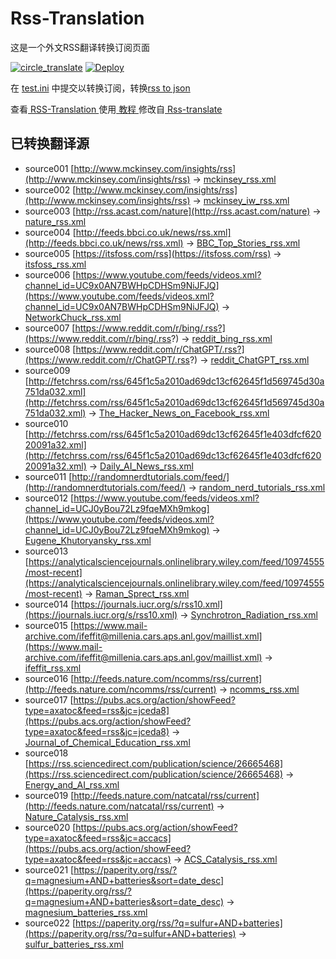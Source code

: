 # Rss-Translation

这是一个外文RSS翻译转换订阅页面 

[![circle_translate](https://github.com/linqyuan/Rss-Translation/actions/workflows/circle_translate.yml/badge.svg)](https://github.com/linqyuan/Rss-Translation/actions/workflows/circle_translate.yml)
[![Deploy](https://github.com/linqyuan/Rss-Translation/actions/workflows/jekyll-gh-pages.yml/badge.svg)](https://github.com/linqyuan/Rss-Translation/actions/workflows/jekyll-gh-pages.yml)

在 [test.ini](https://github.com/linqyuan/Rss-Translation/blob/main/test.ini) 中提交以转换订阅，转换[rss to json](https://rss2json.com/)

查看[ RSS-Translation ](https://linqyuan.github.io/RSS-Translation)使用[ 教程 ](https://www.tjsky.net/tutorial/644)修改自[ Rss-translate ](https://github.com/rcy1314/Rss-Translation/)

## 已转换翻译源

 - source001 [http://www.mckinsey.com/insights/rss](http://www.mckinsey.com/insights/rss) -> [mckinsey_rss.xml](rss/mckinsey_rss.xml)
 - source002 [http://www.mckinsey.com/insights/rss](http://www.mckinsey.com/insights/rss) -> [mckinsey_iw_rss.xml](rss/mckinsey_iw_rss.xml)
 - source003 [http://rss.acast.com/nature](http://rss.acast.com/nature) -> [nature_rss.xml](rss/nature_rss.xml)
 - source004 [http://feeds.bbci.co.uk/news/rss.xml](http://feeds.bbci.co.uk/news/rss.xml) -> [BBC_Top_Stories_rss.xml](rss/BBC_Top_Stories_rss.xml)
 - source005 [https://itsfoss.com/rss](https://itsfoss.com/rss) -> [itsfoss_rss.xml](rss/itsfoss_rss.xml)
 - source006 [https://www.youtube.com/feeds/videos.xml?channel_id=UC9x0AN7BWHpCDHSm9NiJFJQ](https://www.youtube.com/feeds/videos.xml?channel_id=UC9x0AN7BWHpCDHSm9NiJFJQ) -> [NetworkChuck_rss.xml](rss/NetworkChuck_rss.xml)
 - source007 [https://www.reddit.com/r/bing/.rss?](https://www.reddit.com/r/bing/.rss?) -> [reddit_bing_rss.xml](rss/reddit_bing_rss.xml)
 - source008 [https://www.reddit.com/r/ChatGPT/.rss?](https://www.reddit.com/r/ChatGPT/.rss?) -> [reddit_ChatGPT_rss.xml](rss/reddit_ChatGPT_rss.xml)
 - source009 [http://fetchrss.com/rss/645f1c5a2010ad69dc13cf62645f1d569745d30a751da032.xml](http://fetchrss.com/rss/645f1c5a2010ad69dc13cf62645f1d569745d30a751da032.xml) -> [The_Hacker_News_on_Facebook_rss.xml](rss/The_Hacker_News_on_Facebook_rss.xml)
 - source010 [http://fetchrss.com/rss/645f1c5a2010ad69dc13cf62645f1e403dfcf62020091a32.xml](http://fetchrss.com/rss/645f1c5a2010ad69dc13cf62645f1e403dfcf62020091a32.xml) -> [Daily_AI_News_rss.xml](rss/Daily_AI_News_rss.xml)
 - source011 [http://randomnerdtutorials.com/feed/](http://randomnerdtutorials.com/feed/) -> [random_nerd_tutorials_rss.xml](rss/random_nerd_tutorials_rss.xml)
 - source012 [https://www.youtube.com/feeds/videos.xml?channel_id=UCJ0yBou72Lz9fqeMXh9mkog](https://www.youtube.com/feeds/videos.xml?channel_id=UCJ0yBou72Lz9fqeMXh9mkog) -> [Eugene_Khutoryansky_rss.xml](rss/Eugene_Khutoryansky_rss.xml)
 - source013 [https://analyticalsciencejournals.onlinelibrary.wiley.com/feed/10974555/most-recent](https://analyticalsciencejournals.onlinelibrary.wiley.com/feed/10974555/most-recent) -> [Raman_Sprect_rss.xml](rss/Raman_Sprect_rss.xml)
 - source014 [https://journals.iucr.org/s/rss10.xml](https://journals.iucr.org/s/rss10.xml) -> [Synchrotron_Radiation_rss.xml](rss/Synchrotron_Radiation_rss.xml)
 - source015 [https://www.mail-archive.com/ifeffit@millenia.cars.aps.anl.gov/maillist.xml](https://www.mail-archive.com/ifeffit@millenia.cars.aps.anl.gov/maillist.xml) -> [ifeffit_rss.xml](rss/ifeffit_rss.xml)
 - source016 [http://feeds.nature.com/ncomms/rss/current](http://feeds.nature.com/ncomms/rss/current) -> [ncomms_rss.xml](rss/ncomms_rss.xml)
 - source017 [https://pubs.acs.org/action/showFeed?type=axatoc&feed=rss&jc=jceda8](https://pubs.acs.org/action/showFeed?type=axatoc&feed=rss&jc=jceda8) -> [Journal_of_Chemical_Education_rss.xml](rss/Journal_of_Chemical_Education_rss.xml)
 - source018 [https://rss.sciencedirect.com/publication/science/26665468](https://rss.sciencedirect.com/publication/science/26665468) -> [Energy_and_AI_rss.xml](rss/Energy_and_AI_rss.xml)
 - source019 [http://feeds.nature.com/natcatal/rss/current](http://feeds.nature.com/natcatal/rss/current) -> [Nature_Catalysis_rss.xml](rss/Nature_Catalysis_rss.xml)
 - source020 [https://pubs.acs.org/action/showFeed?type=axatoc&feed=rss&jc=accacs](https://pubs.acs.org/action/showFeed?type=axatoc&feed=rss&jc=accacs) -> [ACS_Catalysis_rss.xml](rss/ACS_Catalysis_rss.xml)
 - source021 [https://paperity.org/rss/?q=magnesium+AND+batteries&sort=date_desc](https://paperity.org/rss/?q=magnesium+AND+batteries&sort=date_desc) -> [magnesium_batteries_rss.xml](rss/magnesium_batteries_rss.xml)
 - source022 [https://paperity.org/rss/?q=sulfur+AND+batteries](https://paperity.org/rss/?q=sulfur+AND+batteries) -> [sulfur_batteries_rss.xml](rss/sulfur_batteries_rss.xml)

